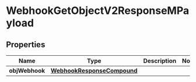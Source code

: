 
# WebhookGetObjectV2ResponseMPayload

## Properties
Name | Type | Description | Notes
------------ | ------------- | ------------- | -------------
**objWebhook** | [**WebhookResponseCompound**](WebhookResponseCompound.md) |  | 



